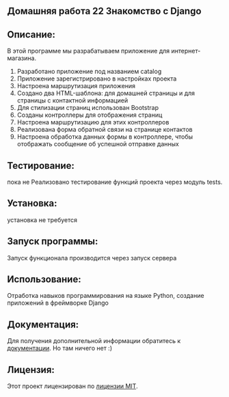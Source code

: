 
## Домашняя работа 22 Знакомство с Django

## Описание:

В этой программе мы разрабатываем приложение для интернет-магазина.
1. Разработано приложение под названием catalog
2. Приложение зарегистрировано в настройках проекта
3. Настроена маршрутизация приложения
4. Создано два HTML-шаблона: для домашней страницы и для страницы с контактной информацией
5. Для стилизации страниц использован Bootstrap
6. Созданы контроллеры для отображения страниц
7. Настроена маршрутизацию для этих контроллеров
8. Реализована форма обратной связи на странице контактов
9. Настроена обработка данных формы в контроллере,
чтобы отображать сообщение об успешной отправке данных


## Тестирование:
 пока не Реализовано тестирование функций проекта через модуль tests.

## Установка:

установка не требуется

## Запуск программы:

Запуск функционала производится через запуск сервера

## Использование:

Отработка навыков программирования на языке Python,
создание приложений в фреймворке Django

## Документация:

Для получения дополнительной информации обратитесь к [документации](docs/README.md). Но там ничего нет :)

## Лицензия:

Этот проект лицензирован по [лицензии MIT](LICENSE).